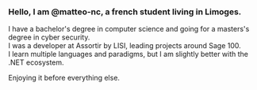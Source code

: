 ### Hello, I am @matteo-nc, a french student living in Limoges.
I have a bachelor's degree in computer science and going for a masters's degree in cyber security.  
I was a developer at Assortir by LISI, leading projects around Sage 100.  
I learn multiple languages and paradigms, but I am slightly better with the .NET ecosystem.  
  
Enjoying it before everything else.
